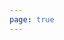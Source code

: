 ```yaml
---
page: true
---
```


<script setup>
import picture64 from './components/picture64.vue'
</script>

<picture64 />
